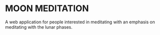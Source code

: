 # MOON MEDITATION 
A web application for people interested in meditating with an emphasis on meditating with the lunar phases.

